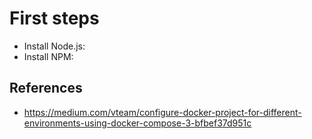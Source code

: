 # First steps

- Install Node.js: 
- Install NPM: 


## References

- https://medium.com/vteam/configure-docker-project-for-different-environments-using-docker-compose-3-bfbef37d951c